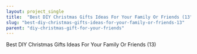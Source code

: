 ```yaml
---
layout: project_single
title:  "Best DIY Christmas Gifts Ideas For Your Family Or Friends (13"
slug: "best-diy-christmas-gifts-ideas-for-your-family-or-friends-13"
parent: "diy-christmas-gift-for-your-friends"
---
```

Best DIY Christmas Gifts Ideas For Your Family Or Friends (13)